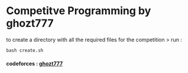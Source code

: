 # Competitve Programming by ghozt777
to create a directory with all the required files for the competition > run :
```
bash create.sh
```
#### codeforces : [ghozt777](https://codeforces.com/profile/ghozt777) 

